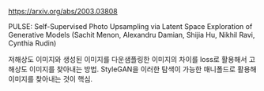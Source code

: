 https://arxiv.org/abs/2003.03808

PULSE: Self-Supervised Photo Upsampling via Latent Space Exploration of
  Generative Models (Sachit Menon, Alexandru Damian, Shijia Hu, Nikhil Ravi, Cynthia Rudin)

저해상도 이미지와 생성된 이미지를 다운샘플링한 이미지의 차이를 loss로 활용해서 고해상도 이미지를 찾아내는 방법. StyleGAN을 이러한 탐색이 가능한 매니폴드로 활용해 이미지를 찾아내는 것이 핵심.